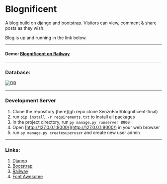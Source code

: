 # Blognificent
A blog build on django and bootstrap. Visitors can view, comment & share posts as they wish. 

Blog is up and running in the link below. 



___

#### Demo: [Blognificent on Railway](https://blognificent.up.railway.app/)

___

### Database: 
![DB](/static/main.png)
___
### Development Server 
1. Clone the repository [here](gh repo clone SenzoEarl/blognificent-final)
2. run `pip install -r requirements.txt` to install all packages
3. In the project directory, run `py manage.py runserver 8000` 
4. Open [http://127.0.0.1:8000/](http://127.0.0.1:8000/) in your web browser
5. run `py manage.py createsuperuser` and create new user admin

___
### Links: 
1.  [Django](https://www.djangoproject.com/)
2. [Bootstrap](https://getbootstrap.com/)
3. [Railway](https://railway.app/)
4. [Font Awesome](https://fontawesome.com/)